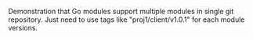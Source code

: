 Demonstration that Go modules support multiple modules in single git repository.
Just need to use tags like "proj1/client/v1.0.1" for each module versions.


